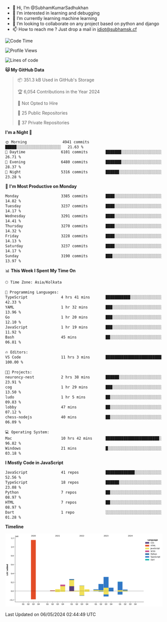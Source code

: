 - 👋 Hi, I’m @SubhamKumarSadhukhan
- 👀 I’m interested in learning and debugging
- 🌱 I’m currently learning machine learning
- 💞️ I’m looking to collaborate on any project based on python and django
- 📫 How to reach me ?
      Just drop a mail in idiot@subhamsk.cf

<!---
SubhamKumarSadhukhan/SubhamKumarSadhukhan is a ✨ special ✨ repository because its `README.md` (this file) appears on your GitHub profile.
You can click the Preview link to take a look at your changes.
--->


<!--START_SECTION:waka-->
![Code Time](http://img.shields.io/badge/Code%20Time-2%2C150%20hrs%2056%20mins-blue)

![Profile Views](http://img.shields.io/badge/Profile%20Views-1-blue)

![Lines of code](https://img.shields.io/badge/From%20Hello%20World%20I%27ve%20Written-2.6%20million%20lines%20of%20code-blue)

**🐱 My GitHub Data** 

> 📦 351.3 kB Used in GitHub's Storage 
 > 
> 🏆 6,054 Contributions in the Year 2024
 > 
> 🚫 Not Opted to Hire
 > 
> 📜 25 Public Repositories 
 > 
> 🔑 37 Private Repositories 
 > 
**I'm a Night 🦉** 

```text
🌞 Morning                4941 commits        █████░░░░░░░░░░░░░░░░░░░░   21.63 % 
🌆 Daytime                6101 commits        ███████░░░░░░░░░░░░░░░░░░   26.71 % 
🌃 Evening                6480 commits        ███████░░░░░░░░░░░░░░░░░░   28.37 % 
🌙 Night                  5316 commits        ██████░░░░░░░░░░░░░░░░░░░   23.28 % 
```
📅 **I'm Most Productive on Monday** 

```text
Monday                   3385 commits        ████░░░░░░░░░░░░░░░░░░░░░   14.82 % 
Tuesday                  3237 commits        ████░░░░░░░░░░░░░░░░░░░░░   14.17 % 
Wednesday                3291 commits        ████░░░░░░░░░░░░░░░░░░░░░   14.41 % 
Thursday                 3270 commits        ████░░░░░░░░░░░░░░░░░░░░░   14.32 % 
Friday                   3228 commits        ████░░░░░░░░░░░░░░░░░░░░░   14.13 % 
Saturday                 3237 commits        ████░░░░░░░░░░░░░░░░░░░░░   14.17 % 
Sunday                   3190 commits        ███░░░░░░░░░░░░░░░░░░░░░░   13.97 % 
```


📊 **This Week I Spent My Time On** 

```text
🕑︎ Time Zone: Asia/Kolkata

💬 Programming Languages: 
TypeScript               4 hrs 41 mins       ███████████░░░░░░░░░░░░░░   42.33 % 
YAML                     1 hr 32 mins        ███░░░░░░░░░░░░░░░░░░░░░░   13.96 % 
Go                       1 hr 20 mins        ███░░░░░░░░░░░░░░░░░░░░░░   12.10 % 
JavaScript               1 hr 19 mins        ███░░░░░░░░░░░░░░░░░░░░░░   11.92 % 
Bash                     45 mins             ██░░░░░░░░░░░░░░░░░░░░░░░   06.81 % 

🔥 Editors: 
VS Code                  11 hrs 3 mins       █████████████████████████   100.00 % 

🐱‍💻 Projects: 
neuroncy-nest            2 hrs 38 mins       ██████░░░░░░░░░░░░░░░░░░░   23.91 % 
cog                      1 hr 29 mins        ███░░░░░░░░░░░░░░░░░░░░░░   13.50 % 
ludo                     1 hr 5 mins         ██░░░░░░░░░░░░░░░░░░░░░░░   09.83 % 
lobby                    47 mins             ██░░░░░░░░░░░░░░░░░░░░░░░   07.12 % 
chess-nodejs             40 mins             ██░░░░░░░░░░░░░░░░░░░░░░░   06.09 % 

💻 Operating System: 
Mac                      10 hrs 42 mins      ████████████████████████░   96.82 % 
Windows                  21 mins             █░░░░░░░░░░░░░░░░░░░░░░░░   03.18 % 
```

**I Mostly Code in JavaScript** 

```text
JavaScript               41 repos            █████████████░░░░░░░░░░░░   52.56 % 
TypeScript               18 repos            ██████░░░░░░░░░░░░░░░░░░░   23.08 % 
Python                   7 repos             ██░░░░░░░░░░░░░░░░░░░░░░░   08.97 % 
HTML                     7 repos             ██░░░░░░░░░░░░░░░░░░░░░░░   08.97 % 
Dart                     1 repo              ░░░░░░░░░░░░░░░░░░░░░░░░░   01.28 % 
```



**Timeline**

![Lines of Code chart](https://raw.githubusercontent.com/SubhamKumarSadhukhan/SubhamKumarSadhukhan/main/assets/bar_graph.png)


 Last Updated on 06/05/2024 02:44:49 UTC
<!--END_SECTION:waka-->
